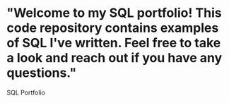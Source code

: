 # "Welcome to my SQL portfolio! This code repository contains examples of SQL I've written. Feel free to take a look and reach out if you have any questions."
SQL Portfolio
